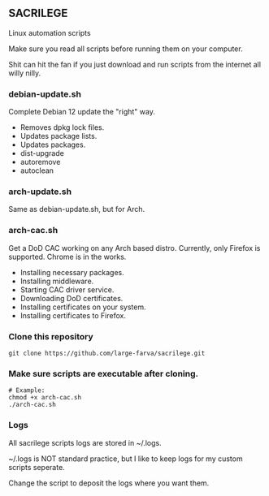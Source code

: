 ## SACRILEGE
Linux automation scripts

Make sure you read all scripts before running them on your computer.

Shit can hit the fan if you just download and run scripts from the internet all willy nilly.

### debian-update.sh
Complete Debian 12 update the "right" way.
- Removes dpkg lock files.
- Updates package lists.
- Updates packages.
- dist-upgrade
- autoremove
- autoclean

### arch-update.sh
Same as debian-update.sh, but for Arch.

### arch-cac.sh
Get a DoD CAC working on any Arch based distro.
Currently, only Firefox is supported. Chrome is in the works.
- Installing necessary packages.
- Installing middleware.
- Starting CAC driver service.
- Downloading DoD certificates.
- Installing certificates on your system.
- Installing certificates to Firefox.

### Clone this repository 
```
git clone https://github.com/large-farva/sacrilege.git
```

### Make sure scripts are executable after cloning.
```
# Example:
chmod +x arch-cac.sh
./arch-cac.sh
```
### Logs
All sacrilege scripts logs are stored in ~/.logs.

~/.logs is NOT standard practice, but I like to keep logs for my custom scripts seperate.

Change the script to deposit the logs where you want them.
